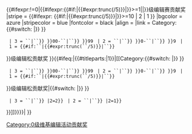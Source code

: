 {{\#ifexpr:\!=0|{{\#ifexpr:{{\#if:|{{\#expr:trunc(/5)}}|}}\>=1||}}级编辑赛贡献奖 |stripe = {{\#ifexpr: {{\#if:|{{\#expr:trunc(/5)}}|}}\>=10 | 2 | 1 }} |bgcolor = azure |stripecolor = blue |fontcolor = black |align =  |link = Category:{{\#switch: |}} }}

` | 3 = ``|``}} }}00-``|``}} }}99`
` | 2 = ``|``}} }}0-``|``}} }}9`
` | 1 = {{#if:``|{{#expr:trunc(``/5)}}|``}}`

}}级编辑松贡献奖 }}<includeonly>{{\#ifeq:|{{\#titleparts:|1}}|\[\[Category:{{\#switch: |}} }}

` | 3 = ``|``}} }}00-``|``}} }}99`
` | 2 = ``|``}} }}0-``|``}} }}9`
` | 1 = {{#if:``|{{#expr:trunc(``/5)}}|``}}`

}}级编辑松贡献奖|{{\#switch: |}} }}

` | 3 = ``|``}} |2=2}}`
` | 2 = ``|``}} |2=1}}`

}}\]\]}}</includeonly>}}|  <includeonly></includeonly> }}<noinclude></noinclude>

[Category:0级维基编辑活动贡献奖](https://zh.wikipedia.org/wiki/Category:0级维基编辑活动贡献奖 "wikilink")